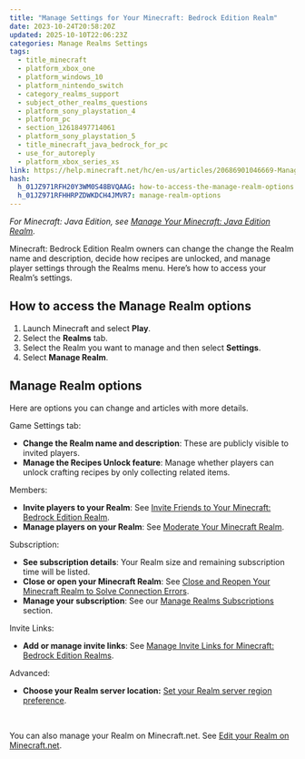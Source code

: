 ```yaml
---
title: "Manage Settings for Your Minecraft: Bedrock Edition Realm"
date: 2023-10-24T20:58:20Z
updated: 2025-10-10T22:06:23Z
categories: Manage Realms Settings
tags:
  - title_minecraft
  - platform_xbox_one
  - platform_windows_10
  - platform_nintendo_switch
  - category_realms_support
  - subject_other_realms_questions
  - platform_sony_playstation_4
  - platform_pc
  - section_12618497714061
  - platform_sony_playstation_5
  - title_minecraft_java_bedrock_for_pc
  - use_for_autoreply
  - platform_xbox_series_xs
link: https://help.minecraft.net/hc/en-us/articles/20686901046669-Manage-Settings-for-Your-Minecraft-Bedrock-Edition-Realm
hash:
  h_01JZ971RFH20Y3WM0S48BVQAAG: how-to-access-the-manage-realm-options
  h_01JZ971RFHHRPZDWKDCH4JMVR7: manage-realm-options
---
```


*For Minecraft: Java Edition, see [Manage Your Minecraft: Java Edition Realm](./Manage-Settings-for-Your-Minecraft-Java-Edition-Realm.md).*

Minecraft: Bedrock Edition Realm owners can change the change the Realm name and description, decide how recipes are unlocked, and manage player settings through the Realms menu. Here’s how to access your Realm’s settings.

## How to access the Manage Realm options

1.  Launch Minecraft and select **Play**.
2.  Select the **Realms** tab.
3.  Select the Realm you want to manage and then select **Settings**.
4.  Select **Manage Realm**.

## Manage Realm options

Here are options you can change and articles with more details.

Game Settings tab:

- **Change the Realm name and description**: These are publicly visible to invited players.
- **Manage the Recipes Unlock feature**: Manage whether players can unlock crafting recipes by only collecting related items.

Members:

- **Invite players to your Realm**: See [Invite Friends to Your Minecraft: Bedrock Edition Realm](../Create-or-Join-Realms/Invite-Friends-to-Your-Minecraft-Bedrock-Edition-Realm.md).
- **Manage players on your Realm**: See [Moderate Your Minecraft Realm](./Moderate-Your-Minecraft-Realm.md).

Subscription:

- **See subscription details**: Your Realm size and remaining subscription time will be listed.
- **Close or open your Minecraft Realm**: See [Close and Reopen Your Minecraft Realm to Solve Connection Errors](../Troubleshoot-Minecraft-Realms/Close-and-Reopen-Your-Minecraft-Realm-to-Solve-Connection-Errors.md).
- **Manage your subscription**: See our [Manage Realms Subscriptions](https://help.minecraft.net/hc/en-us/sections/26104341937421) section.

Invite Links:

- **Add or manage invite links**: See [Manage Invite Links for Minecraft: Bedrock Edition Realms](../Manage-Realms-Worlds/Manage-Invite-Links-for-Minecraft-Bedrock-Edition-Realms.md).

Advanced:

- **Choose your Realm server location:** [Set your Realm server region preference](./Set-Your-Minecraft-Bedrock-Edition-Realm-Server-Region-Preference.md).

 

You can also manage your Realm on Minecraft.net. See [Edit your Realm on Minecraft.net](./Edit-your-Realms-on-Minecraft-net.md).
